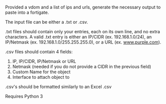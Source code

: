 Provided a vdom and a list of ips and urls, generate the necessary output to paste into a fortigate.

The input file can be either a .txt or .csv.

.txt files should contain only your entries, each on its own line, and no extra characters.
A valid .txt entry is either an IP/CIDR (ex. 192.168.1.0/24), an IP/Netmask (ex. 192.168.1.0/255.255.255.0), or a URL (ex. www.purple.com).

.csv files should contain 4 fields:
1. IP, IP/CIDR, IP/Netmask or URL
2. Netmask (needed if you do not provide a CIDR in the previous field)
3. Custom Name for the object
4. Interface to attach object to

.csv's should be formatted similarly to an Excel .csv

Requires Python 3